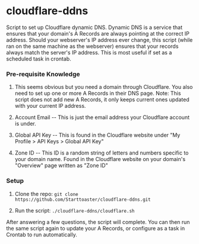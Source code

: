 # cloudflare-ddns
Script to set up Cloudflare dynamic DNS. Dynamic DNS is a service that ensures that your domain's A Records are always pointing at the correct IP address. Should your webserver's IP address
ever change, this script (while ran on the same machine as the webserver) ensures that your records always match the server's IP address. This is most useful if set as a scheduled task in crontab.

### Pre-requisite Knowledge

  1. This seems obvious but you need a domain through Cloudflare. You also need to set up one or more A Records in their DNS page. Note: This script does not add new A Records, it only keeps current ones updated with your current IP address. 

  2. Account Email -- This is just the email address your Cloudflare account is under.

  3. Global API Key -- This is found in the Cloudflare website under "My Profile > API Keys > Global API Key"

  4. Zone ID -- This ID is a random string of letters and numbers specific to your domain name. Found in the Cloudflare website on your domain's "Overview" page written as "Zone ID" 

### Setup

  1. Clone the repo: `git clone https://github.com/Starttoaster/cloudflare-ddns.git`

  2. Run the script: `./cloudflare-ddns/cloudflare.sh`

After answering a few questions, the script will complete. You can then run the same script again to update your A Records, or configure as a task in Crontab to run automatically.

